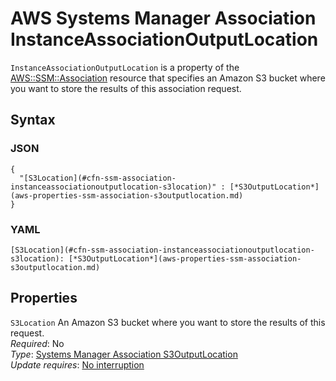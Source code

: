# AWS Systems Manager Association InstanceAssociationOutputLocation<a name="aws-properties-ssm-association-instanceassociationoutputlocation"></a>

`InstanceAssociationOutputLocation` is a property of the [AWS::SSM::Association](aws-resource-ssm-association.md) resource that specifies an Amazon S3 bucket where you want to store the results of this association request\.

## Syntax<a name="w4ab1c21c14e2035b5"></a>

### JSON<a name="aws-properties-ssm-association-instanceassociationoutputlocation-syntax.json"></a>

```
{
  "[S3Location](#cfn-ssm-association-instanceassociationoutputlocation-s3location)" : [*S3OutputLocation*](aws-properties-ssm-association-s3outputlocation.md)
}
```

### YAML<a name="aws-properties-ssm-association-instanceassociationoutputlocation-syntax.yaml"></a>

```
[S3Location](#cfn-ssm-association-instanceassociationoutputlocation-s3location): [*S3OutputLocation*](aws-properties-ssm-association-s3outputlocation.md)
```

## Properties<a name="w4ab1c21c14e2035b7"></a>

`S3Location`  <a name="cfn-ssm-association-instanceassociationoutputlocation-s3location"></a>
An Amazon S3 bucket where you want to store the results of this request\.  
*Required*: No  
*Type*: [Systems Manager Association S3OutputLocation](aws-properties-ssm-association-s3outputlocation.md)  
*Update requires*: [No interruption](using-cfn-updating-stacks-update-behaviors.md#update-no-interrupt)